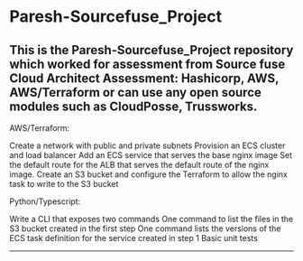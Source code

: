 # Paresh-Sourcefuse_Project
This is the Paresh-Sourcefuse_Project repository which worked for assessment from Source fuse
Cloud Architect Assessment: Hashicorp, AWS, AWS/Terraform or can use any open source modules such as CloudPosse, Trussworks. 
----
AWS/Terraform:

Create a network with public and private subnets
Provision an ECS cluster and load balancer
Add an ECS service that serves the base nginx image
Set the default route for the ALB that serves the default route of the nginx image.
Create an S3 bucket and configure the Terraform to allow the nginx task to write to the S3 bucket

Python/Typescript:

Write a CLI that exposes two commands
One command to list the files in the S3 bucket created in the first step
One command lists the versions of the ECS task definition for the service created in step 1
Basic unit tests

----


